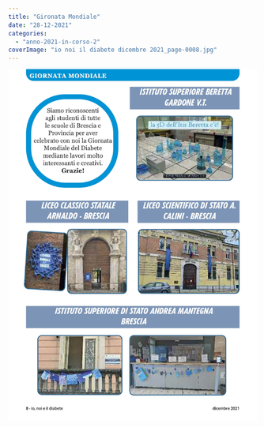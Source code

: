 ```yaml
---
title: "Gironata Mondiale"
date: "28-12-2021"
categories: 
  - "anno-2021-in-corso-2"
coverImage: "io noi il diabete dicembre 2021_page-0008.jpg"
---
```


![](images/io%20noi%20il%20diabete%20dicembre%202021_page-0008.jpg)